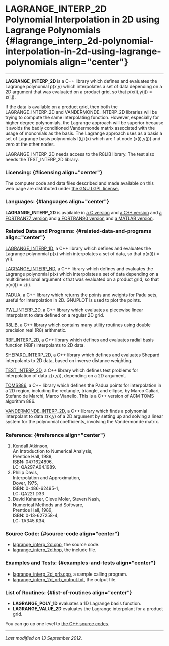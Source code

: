 LAGRANGE\_INTERP\_2D\
Polynomial Interpolation in 2D using Lagrange Polynomials {#lagrange_interp_2d-polynomial-interpolation-in-2d-using-lagrange-polynomials align="center"}
=========================================================

------------------------------------------------------------------------

**LAGRANGE\_INTERP\_2D** is a C++ library which defines and evaluates
the Lagrange polynomial p(x,y) which interpolates a set of data
depending on a 2D argument that was evaluated on a product grid, so that
p(x(i),y(j)) = z(i,j).

If the data is available on a product grid, then both the
LAGRANGE\_INTERP\_2D and VANDERMONDE\_INTERP\_2D libraries will be
trying to compute the same interpolating function. However, especially
for higher degree polynomials, the Lagrange approach will be superior
because it avoids the badly conditioned Vandermonde matrix associated
with the usage of monomials as the basis. The Lagrange approach uses as
a basis a set of Lagrange basis polynomials l(i,j)(x) which are 1 at
node (x(i),y(j)) and zero at the other nodes.

LAGRANGE\_INTERP\_2D needs access to the R8LIB library. The test also
needs the TEST\_INTERP\_2D library.

### Licensing: {#licensing align="center"}

The computer code and data files described and made available on this
web page are distributed under [the GNU LGPL
license.](../../txt/gnu_lgpl.txt)

### Languages: {#languages align="center"}

**LAGRANGE\_INTERP\_2D** is available in [a C
version](../../c_src/lagrange_interp_2d/lagrange_interp_2d.md) and [a
C++ version](../../master/lagrange_interp_2d/lagrange_interp_2d.md)
and [a FORTRAN77
version](../../f77_src/lagrange_interp_2d/lagrange_interp_2d.md) and
[a FORTRAN90
version](../../f_src/lagrange_interp_2d/lagrange_interp_2d.md) and [a
MATLAB version](../../m_src/lagrange_interp_2d/lagrange_interp_2d.md).

### Related Data and Programs: {#related-data-and-programs align="center"}

[LAGRANGE\_INTERP\_1D](../../master/lagrange_interp_1d/lagrange_interp_1d.md),
a C++ library which defines and evaluates the Lagrange polynomial p(x)
which interpolates a set of data, so that p(x(i)) = y(i).

[LAGRANGE\_INTERP\_ND](../../master/lagrange_interp_nd/lagrange_interp_nd.md),
a C++ library which defines and evaluates the Lagrange polynomial p(x)
which interpolates a set of data depending on a multidimensional
argument x that was evaluated on a product grid, so that p(x(i)) = z(i).

[PADUA](../../master/padua/padua.md), a C++ library which returns the
points and weights for Padu sets, useful for interpolation in 2D.
GNUPLOT is used to plot the points.

[PWL\_INTERP\_2D](../../master/pwl_interp_2d/pwl_interp_2d.md), a C++
library which evaluates a piecewise linear interpolant to data defined
on a regular 2D grid.

[R8LIB](../../master/r8lib/r8lib.md), a C++ library which contains
many utility routines using double precision real (R8) arithmetic.

[RBF\_INTERP\_2D](../../master/rbf_interp_2d/rbf_interp_2d.md), a C++
library which defines and evaluates radial basis function (RBF)
interpolants to 2D data.

[SHEPARD\_INTERP\_2D](../../master/shepard_interp_2d/shepard_interp_2d.md),
a C++ library which defines and evaluates Shepard interpolants to 2D
data, based on inverse distance weighting.

[TEST\_INTERP\_2D](../../master/test_interp_2d/test_interp_2d.md), a
C++ library which defines test problems for interpolation of data
z(x,y)), depending on a 2D argument.

[TOMS886](../../master/toms886/toms886.md), a C++ library which
defines the Padua points for interpolation in a 2D region, including the
rectangle, triangle, and ellipse, by Marco Caliari, Stefano de Marchi,
Marco Vianello. This is a C++ version of ACM TOMS algorithm 886.

[VANDERMONDE\_INTERP\_2D](../../master/vandermonde_interp_2d/vandermonde_interp_2d.md),
a C++ library which finds a polynomial interpolant to data z(x,y) of a
2D argument by setting up and solving a linear system for the polynomial
coefficients, involving the Vandermonde matrix.

### Reference: {#reference align="center"}

1.  Kendall Atkinson,\
    An Introduction to Numerical Analysis,\
    Prentice Hall, 1989,\
    ISBN: 0471624896,\
    LC: QA297.A94.1989.
2.  Philip Davis,\
    Interpolation and Approximation,\
    Dover, 1975,\
    ISBN: 0-486-62495-1,\
    LC: QA221.D33
3.  David Kahaner, Cleve Moler, Steven Nash,\
    Numerical Methods and Software,\
    Prentice Hall, 1989,\
    ISBN: 0-13-627258-4,\
    LC: TA345.K34.

### Source Code: {#source-code align="center"}

-   [lagrange\_interp\_2d.cpp](lagrange_interp_2d.cpp), the source code.
-   [lagrange\_interp\_2d.hpp](lagrange_interp_2d.hpp), the include
    file.

### Examples and Tests: {#examples-and-tests align="center"}

-   [lagrange\_interp\_2d\_prb.cpp](lagrange_interp_2d_prb.cpp), a
    sample calling program.
-   [lagrange\_interp\_2d\_prb\_output.txt](lagrange_interp_2d_prb_output.txt),
    the output file.

### List of Routines: {#list-of-routines align="center"}

-   **LAGRANGE\_POLY\_1D** evaluates a 1D Lagrange basis function.
-   **LAGRANGE\_VALUE\_2D** evaluates the Lagrange interpolant for a
    product grid.

You can go up one level to [the C++ source codes](../cpp_src.md).

------------------------------------------------------------------------

*Last modified on 13 September 2012.*
